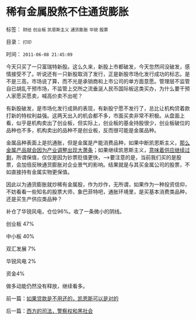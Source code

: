 # 稀有金属股熬不住通货膨胀

标签： `财经` `创业板` `凯恩斯主义` `通货膨胀` `华锐` `股票` 

目录： `打印`

时间： `2011-06-08 21:45:09`

今天只买了一只富瑞特新股。这么久来，新股上市都破发，今天忽然间没破发，感情接受不了。听说还有一只新股取消了发行，正是新股市场化发行成功的标志。是不是三高，市场说了算，而不光是承销商和上市公司的单方面意愿。管理层不监管自已胡乱干预市场，不监管上交所之流垂涎人民币国际板这类买办，为什么要干预人家愿买愿卖，喊高价卖不出呢？

有新股破发，是市场化发行成熟的表现，有新股宁愿不发行了，总比让机构贷着款打新的特权利益强。这两天出入的机会都不多，市面买卖非常不积极。从盘面上看，似乎是机构卖出了创业板，但实际上，创业板的基金持股很少，创业板破位的品种也不多，机构卖出的品种不是创业板，反而很可能是金属品种。

金属品种表面上是抗通胀，但是金属是产能消费品种，如果中断凯恩斯主义，[那么金属产品就会因为产业调整出现大萧条](../../../2009/12/7/谈产能过剩不可能有通货膨胀的谬论.md)；如果继续凯恩斯主义，[意味着供应继续过剩](../../../2011/5/2/产能过剩的惨烈代价；重农学派的耕地红线.md)，所谓保值，仅仅是因为钞票贬值更快，——>要注意的是，当前我们买的是股票，会加倍反映通货膨胀对企业景气的影响。结果就是与其买金属公司的股票，不如直接持有金属实物更保值。

因此以为通货膨胀就炒稀有金属股，作为炒作，无所谓，如果作为一种投资信仰，不妨看看一些知名的股票大师，象巴菲特吧，通胀环境里，是买基本消费类品种，还是买生产供应类品种？

补仓了华锐风电，仓位96%。收了一条微小的阴线。

创业板 47%

中小板 40%

双汇发展 7%

华锐风电 2%

资金4%

做多动能仍然没有释放，继续看多。



前一篇：[如果贷款是不用还的，凯恩斯可以是对的](../../../2011/6/7/如果贷款是不用还的，凯恩斯可以是对的.md)

后一篇：[西方的司法，警察权和黑社会](../../../2011/6/8/西方的司法，警察权和黑社会.md)